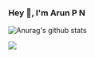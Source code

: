 ### Hey 👋, I'm Arun P N

<!--
**pnarun/pnarun** is a ✨ _special_ ✨ repository because its `README.md` (this file) appears on your GitHub profile.

Here are some ideas to get you started:

- 🔭 I’m currently working on ...
- 🌱 I’m currently learning ...
- 👯 I’m looking to collaborate on ...
- 🤔 I’m looking for help with ...
- 💬 Ask me about ...
- 📫 How to reach me: ...
- 😄 Pronouns: ...
- ⚡ Fun fact: ...
-->

![Anurag's github stats](https://github-readme-stats.vercel.app/api?username=pnarun&show_icons=true&theme=dark)

<p>
<a href="https://www.linkedin.com/in/arun-p-n-a65323180/">
    <img src="https://img.shields.io/static/v1?label=LinkedIn&message=connect&logo=linkedIn&color=blue">
  </a>
</p>
